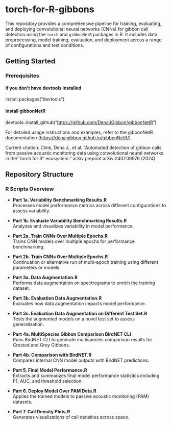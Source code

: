 
<!-- README.md is generated from README.Rmd. Please edit that file -->

# torch-for-R-gibbons

<!-- badges: start -->
<!-- badges: end -->

This repository provides a comprehensive pipeline for training,
evaluating, and deploying convolutional neural networks (CNNs) for
gibbon call detection using the `torch` and `gibbonNetR` packages in R.
It includes data preprocessing, model training, evaluation, and
deployment across a range of configurations and test conditions.

## Getting Started

### Prerequisites

#### If you don’t have devtools installed

install.packages(“devtools”)

#### Install gibbonNetR

devtools::install_github(“<https://github.com/DenaJGibbon/gibbonNetR>”)

For detailed usage instructions and examples, refer to the gibbonNetR
documentation (<https://denajgibbon.github.io/gibbonNetR/>).

Current citation: Clink, Dena J., et al. “Automated detection of gibbon
calls from passive acoustic monitoring data using convolutional neural
networks in the” torch for R” ecosystem.” arXiv preprint
arXiv:2407.09976 (2024).

## Repository Structure

### R Scripts Overview

- **Part 1a. Variability Benchmarking Results.R**  
  Processes model performance metrics across different configurations to
  assess variability.

- **Part 1b. Evaluate Variability Benchmarking Results.R**  
  Analyzes and visualizes variability in model performance.

- **Part 2a. Train CNNs Over Multiple Epochs.R**  
  Trains CNN models over multiple epochs for performance benchmarking.

- **Part 2b. Train CNNs Over Multiple Epochs.R**  
  Continuation or alternative run of multi-epoch training using
  different parameters or models.

- **Part 3a. Data Augmentation.R**  
  Performs data augmentation on spectrograms to enrich the training
  dataset.

- **Part 3b. Evaluation Data Augmentation.R**  
  Evaluates how data augmentation impacts model performance.

- **Part 3c. Evaluation Data Augmentation on Different Test Set.R**  
  Tests the augmented models on a novel test set to assess
  generalization.

- **Part 4a. MultiSpecies Gibbon Comparison BirdNET CLI**  
  Runs BirdNET CLI to generate multispecies comparison results for
  Crested and Grey Gibbons.

- **Part 4b. Comparison with BirdNET.R**  
  Compares internal CNN model outputs with BirdNET predictions.

- **Part 5. Final Model Performance.R**  
  Extracts and summarizes final model performance statistics including
  F1, AUC, and threshold selection.

- **Part 6. Deploy Model Over PAM Data.R**  
  Applies the trained models to passive acoustic monitoring (PAM)
  datasets.

- **Part 7. Call Density Plots.R**  
  Generates visualizations of call densities across space.
